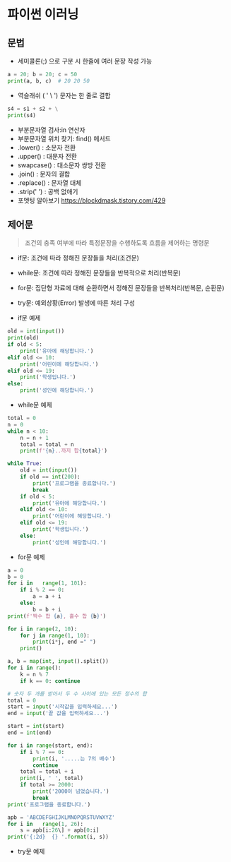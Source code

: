# 파이썬 이러닝
## 문법
- 세미콜론(;) 으로 구분 시 한줄에 여러 문장 작성 가능
```python
a = 20; b = 20; c = 50
print(a, b, c)  # 20 20 50
```
- 역슬래쉬 ( ' \ ') 문자는 한 줄로 결합
```python
s4 = s1 + s2 + \
print(s4)
```
- 부분문자열 검사:in 연산자
- 부분문자열 위치 찾기: find() 메서드
- .lower() : 소문자 전환
- .upper() : 대문자 전환
- swapcase() : 대소문자 쌍방 전환
- .join() : 문자의 결합
- .replace() : 문자열 대체
- .strip(' ') : 공백 없애기
- 포멧팅 알아보기 https://blockdmask.tistory.com/429
## 제어문
> 조건의 충족 여부에 따라 특정문장을 수행하도록 흐름을 제어하는 명령문
- if문: 조건에 따라 정해진 문장들을 처리(조건문)
- while문: 조건에 따라 정해진 문장들을 반복적으로 처리(반복문)
- for문: 집단형 자료에 대해 순환하면서 정해진 문장들을 반복처리(반복문, 순환문)
- try문: 예외상황(Error) 발생에 따른 처리 구성

- if문 예제
```python
old = int(input())
print(old)
if old < 5:
    print('유아에 해당합니다.')
elif old <= 10:
    print('어린이에 해당합니다.')
elif old <= 19:
    print('학생입니다.')
else:
    print('성인에 해당합니다.')
```

- while문 예제
```python    
total = 0
n = 0
while n < 10:
    n = n + 1
    total = total + n
    print(f'{n}..까지 합{total}')
```

```python
while True:
    old = int(input())
    if old == int(200):
        print('프로그램을 종료합니다.')
        break
    if old < 5:
        print('유아에 해당합니다.')
    elif old <= 10:
        print('어린이에 해당합니다.')
    elif old <= 19:
        print('학생입니다.')
    else:
        print('성인에 해당합니다.')
```

- for문 예제
```python
a = 0
b = 0
for i in   range(1, 101):
    if i % 2 == 0:
        a = a + i
    else:
        b = b + i
print(f'짝수 합 {a}, 홀수 합 {b}')
```

```python
for i in range(2, 10):
    for j in range(1, 10):
        print(i*j, end =" ")
    print()
```

```python
a, b = map(int, input().split())
for i in range():
    k = n % 7
    if k == 0: continue
```

```python
# 숫자 두 개를 받아서 두 수 사이에 있는 모든 정수의 합
total = 0
start = input('시작값을 입력하세요...')
end = input('끝 값을 입력하세요...')

start = int(start)
end = int(end)

for i in range(start, end):
    if i % 7 == 0:
        print(i, '.....는 7의 배수')
        continue
    total = total + i
    print(i, ' ', total)
    if total >= 2000:
        print('2000이 넘었습니다.')
        break
print('프로그램을 종료합니다.')        
```

```python
apb = 'ABCDEFGHIJKLMNOPQRSTUVWXYZ'
for i in   range(1, 26):
    s = apb[i:26\] + apb[0:i]
print('{:2d}  {} '.format(i, s))
```

- try문 예제
```python

```